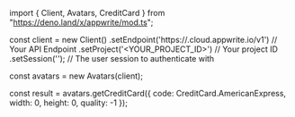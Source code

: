 import { Client, Avatars, CreditCard } from "https://deno.land/x/appwrite/mod.ts";

const client = new Client()
    .setEndpoint('https://<REGION>.cloud.appwrite.io/v1') // Your API Endpoint
    .setProject('<YOUR_PROJECT_ID>') // Your project ID
    .setSession(''); // The user session to authenticate with

const avatars = new Avatars(client);

const result = avatars.getCreditCard({
    code: CreditCard.AmericanExpress,
    width: 0,
    height: 0,
    quality: -1
});
